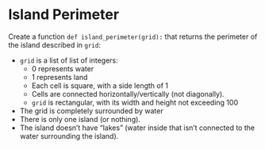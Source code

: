 # Island Perimeter

Create a function `def island_perimeter(grid):` that returns the perimeter of the island described in `grid`:

* `grid` is a list of list of integers:
  * 0 represents water
  * 1 represents land
  * Each cell is square, with a side length of 1
  * Cells are connected horizontally/vertically (not diagonally).
  * `grid` is rectangular, with its width and height not exceeding 100
* The grid is completely surrounded by water
* There is only one island (or nothing). 
* The island doesn’t have “lakes” (water inside that isn’t connected to the water surrounding the island).